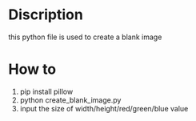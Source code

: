 # Discription
this python file is used to create a blank image
# How to
1. pip install pillow
2. python create_blank_image.py
3. input the size of width/height/red/green/blue value



